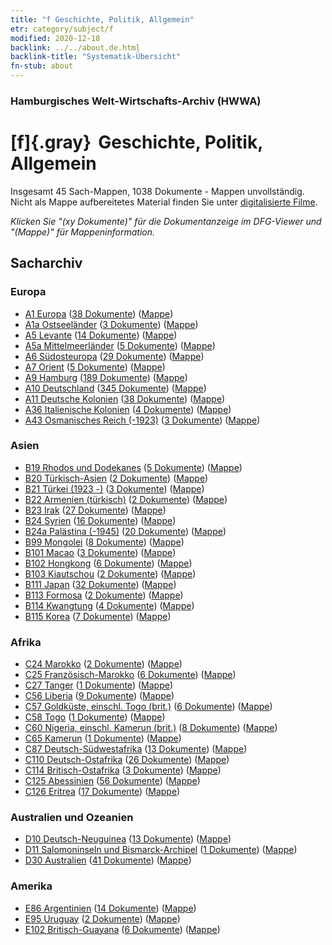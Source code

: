 ```yaml
---
title: "f Geschichte, Politik, Allgemein"
etr: category/subject/f
modified: 2020-12-18
backlink: ../../about.de.html
backlink-title: "Systematik-Übersicht"
fn-stub: about
---
```


### Hamburgisches Welt-Wirtschafts-Archiv (HWWA)
# [f]{.gray}&#8201; Geschichte, Politik, Allgemein&#160; 




Insgesamt 45 Sach-Mappen, 1038 Dokumente - Mappen unvollständig.
Nicht als Mappe aufbereitetes Material finden Sie unter [digitalisierte Filme](/film/h1_sh).

_Klicken Sie "(xy Dokumente)" für die Dokumentanzeige im DFG-Viewer und "(Mappe)" für Mappeninformation._

## Sacharchiv




### Europa

- [A1 Europa](../../../geo/about.de.html#A1) (<a href="https://dfg-viewer.de/show/?tx_dlf[id]=https://pm20.zbw.eu/mets/sh/1408xx/140892/1442xx/144282/public.mets.de.xml" target="_blank">38 Dokumente</a>) ([Mappe](http://purl.org/pressemappe20/folder/sh/140892,144282))
- [A1a Ostseeländer](../../../geo/about.de.html#A1a) (<a href="https://dfg-viewer.de/show/?tx_dlf[id]=https://pm20.zbw.eu/mets/sh/1408xx/140894/1442xx/144282/public.mets.de.xml" target="_blank">3 Dokumente</a>) ([Mappe](http://purl.org/pressemappe20/folder/sh/140894,144282))
- [A5 Levante](../../../geo/about.de.html#A5) (<a href="https://dfg-viewer.de/show/?tx_dlf[id]=https://pm20.zbw.eu/mets/sh/1408xx/140898/1442xx/144282/public.mets.de.xml" target="_blank">14 Dokumente</a>) ([Mappe](http://purl.org/pressemappe20/folder/sh/140898,144282))
- [A5a Mittelmeerländer](../../../geo/about.de.html#A5a) (<a href="https://dfg-viewer.de/show/?tx_dlf[id]=https://pm20.zbw.eu/mets/sh/1408xx/140899/1442xx/144282/public.mets.de.xml" target="_blank">5 Dokumente</a>) ([Mappe](http://purl.org/pressemappe20/folder/sh/140899,144282))
- [A6 Südosteuropa](../../../geo/about.de.html#A6) (<a href="https://dfg-viewer.de/show/?tx_dlf[id]=https://pm20.zbw.eu/mets/sh/1409xx/140900/1442xx/144282/public.mets.de.xml" target="_blank">29 Dokumente</a>) ([Mappe](http://purl.org/pressemappe20/folder/sh/140900,144282))
- [A7 Orient](../../../geo/about.de.html#A7) (<a href="https://dfg-viewer.de/show/?tx_dlf[id]=https://pm20.zbw.eu/mets/sh/1409xx/140902/1442xx/144282/public.mets.de.xml" target="_blank">5 Dokumente</a>) ([Mappe](http://purl.org/pressemappe20/folder/sh/140902,144282))
- [A9 Hamburg](../../../geo/about.de.html#A9) (<a href="https://dfg-viewer.de/show/?tx_dlf[id]=https://pm20.zbw.eu/mets/sh/1409xx/140905/1442xx/144282/public.mets.de.xml" target="_blank">189 Dokumente</a>) ([Mappe](http://purl.org/pressemappe20/folder/sh/140905,144282))
- [A10 Deutschland](../../../geo/about.de.html#A10) (<a href="https://dfg-viewer.de/show/?tx_dlf[id]=https://pm20.zbw.eu/mets/sh/1261xx/126128/1442xx/144282/public.mets.de.xml" target="_blank">345 Dokumente</a>) ([Mappe](http://purl.org/pressemappe20/folder/sh/126128,144282))
- [A11 Deutsche Kolonien](../../../geo/about.de.html#A11) (<a href="https://dfg-viewer.de/show/?tx_dlf[id]=https://pm20.zbw.eu/mets/sh/1409xx/140960/1442xx/144282/public.mets.de.xml" target="_blank">38 Dokumente</a>) ([Mappe](http://purl.org/pressemappe20/folder/sh/140960,144282))
- [A36 Italienische Kolonien](../../../geo/about.de.html#A36) (<a href="https://dfg-viewer.de/show/?tx_dlf[id]=https://pm20.zbw.eu/mets/sh/1410xx/141012/1442xx/144282/public.mets.de.xml" target="_blank">4 Dokumente</a>) ([Mappe](http://purl.org/pressemappe20/folder/sh/141012,144282))
- [A43 Osmanisches Reich (-1923)](../../../geo/about.de.html#A43) (<a href="https://dfg-viewer.de/show/?tx_dlf[id]=https://pm20.zbw.eu/mets/sh/1410xx/141034/1442xx/144282/public.mets.de.xml" target="_blank">3 Dokumente</a>) ([Mappe](http://purl.org/pressemappe20/folder/sh/141034,144282))

### Asien

- [B19 Rhodos und Dodekanes](../../../geo/about.de.html#B19) (<a href="https://dfg-viewer.de/show/?tx_dlf[id]=https://pm20.zbw.eu/mets/sh/1411xx/141106/1442xx/144282/public.mets.de.xml" target="_blank">5 Dokumente</a>) ([Mappe](http://purl.org/pressemappe20/folder/sh/141106,144282))
- [B20 Türkisch-Asien](../../../geo/about.de.html#B20) (<a href="https://dfg-viewer.de/show/?tx_dlf[id]=https://pm20.zbw.eu/mets/sh/1411xx/141108/1442xx/144282/public.mets.de.xml" target="_blank">2 Dokumente</a>) ([Mappe](http://purl.org/pressemappe20/folder/sh/141108,144282))
- [B21 Türkei (1923 -)](../../../geo/about.de.html#B21) (<a href="https://dfg-viewer.de/show/?tx_dlf[id]=https://pm20.zbw.eu/mets/sh/1411xx/141111/1442xx/144282/public.mets.de.xml" target="_blank">3 Dokumente</a>) ([Mappe](http://purl.org/pressemappe20/folder/sh/141111,144282))
- [B22 Armenien (türkisch)](../../../geo/about.de.html#B22) (<a href="https://dfg-viewer.de/show/?tx_dlf[id]=https://pm20.zbw.eu/mets/sh/1411xx/141112/1442xx/144282/public.mets.de.xml" target="_blank">2 Dokumente</a>) ([Mappe](http://purl.org/pressemappe20/folder/sh/141112,144282))
- [B23 Irak](../../../geo/about.de.html#B23) (<a href="https://dfg-viewer.de/show/?tx_dlf[id]=https://pm20.zbw.eu/mets/sh/1411xx/141113/1442xx/144282/public.mets.de.xml" target="_blank">27 Dokumente</a>) ([Mappe](http://purl.org/pressemappe20/folder/sh/141113,144282))
- [B24 Syrien](../../../geo/about.de.html#B24) (<a href="https://dfg-viewer.de/show/?tx_dlf[id]=https://pm20.zbw.eu/mets/sh/1411xx/141114/1442xx/144282/public.mets.de.xml" target="_blank">16 Dokumente</a>) ([Mappe](http://purl.org/pressemappe20/folder/sh/141114,144282))
- [B24a Palästina (-1945)](../../../geo/about.de.html#B24a) (<a href="https://dfg-viewer.de/show/?tx_dlf[id]=https://pm20.zbw.eu/mets/sh/1411xx/141115/1442xx/144282/public.mets.de.xml" target="_blank">20 Dokumente</a>) ([Mappe](http://purl.org/pressemappe20/folder/sh/141115,144282))
- [B99 Mongolei](../../../geo/about.de.html#B99) (<a href="https://dfg-viewer.de/show/?tx_dlf[id]=https://pm20.zbw.eu/mets/sh/1412xx/141261/1442xx/144282/public.mets.de.xml" target="_blank">8 Dokumente</a>) ([Mappe](http://purl.org/pressemappe20/folder/sh/141261,144282))
- [B101 Macao](../../../geo/about.de.html#B101) (<a href="https://dfg-viewer.de/show/?tx_dlf[id]=https://pm20.zbw.eu/mets/sh/1412xx/141267/1442xx/144282/public.mets.de.xml" target="_blank">3 Dokumente</a>) ([Mappe](http://purl.org/pressemappe20/folder/sh/141267,144282))
- [B102 Hongkong](../../../geo/about.de.html#B102) (<a href="https://dfg-viewer.de/show/?tx_dlf[id]=https://pm20.zbw.eu/mets/sh/1412xx/141268/1442xx/144282/public.mets.de.xml" target="_blank">6 Dokumente</a>) ([Mappe](http://purl.org/pressemappe20/folder/sh/141268,144282))
- [B103 Kiautschou](../../../geo/about.de.html#B103) (<a href="https://dfg-viewer.de/show/?tx_dlf[id]=https://pm20.zbw.eu/mets/sh/1261xx/126163/1442xx/144282/public.mets.de.xml" target="_blank">2 Dokumente</a>) ([Mappe](http://purl.org/pressemappe20/folder/sh/126163,144282))
- [B111 Japan](../../../geo/about.de.html#B111) (<a href="https://dfg-viewer.de/show/?tx_dlf[id]=https://pm20.zbw.eu/mets/sh/1412xx/141272/1442xx/144282/public.mets.de.xml" target="_blank">32 Dokumente</a>) ([Mappe](http://purl.org/pressemappe20/folder/sh/141272,144282))
- [B113 Formosa](../../../geo/about.de.html#B113) (<a href="https://dfg-viewer.de/show/?tx_dlf[id]=https://pm20.zbw.eu/mets/sh/1412xx/141274/1442xx/144282/public.mets.de.xml" target="_blank">2 Dokumente</a>) ([Mappe](http://purl.org/pressemappe20/folder/sh/141274,144282))
- [B114 Kwangtung](../../../geo/about.de.html#B114) (<a href="https://dfg-viewer.de/show/?tx_dlf[id]=https://pm20.zbw.eu/mets/sh/1412xx/141275/1442xx/144282/public.mets.de.xml" target="_blank">4 Dokumente</a>) ([Mappe](http://purl.org/pressemappe20/folder/sh/141275,144282))
- [B115 Korea](../../../geo/about.de.html#B115) (<a href="https://dfg-viewer.de/show/?tx_dlf[id]=https://pm20.zbw.eu/mets/sh/1412xx/141276/1442xx/144282/public.mets.de.xml" target="_blank">7 Dokumente</a>) ([Mappe](http://purl.org/pressemappe20/folder/sh/141276,144282))

### Afrika

- [C24 Marokko](../../../geo/about.de.html#C24) (<a href="https://dfg-viewer.de/show/?tx_dlf[id]=https://pm20.zbw.eu/mets/sh/1413xx/141356/1442xx/144282/public.mets.de.xml" target="_blank">2 Dokumente</a>) ([Mappe](http://purl.org/pressemappe20/folder/sh/141356,144282))
- [C25 Französisch-Marokko](../../../geo/about.de.html#C25) (<a href="https://dfg-viewer.de/show/?tx_dlf[id]=https://pm20.zbw.eu/mets/sh/1413xx/141358/1442xx/144282/public.mets.de.xml" target="_blank">6 Dokumente</a>) ([Mappe](http://purl.org/pressemappe20/folder/sh/141358,144282))
- [C27 Tanger](../../../geo/about.de.html#C27) (<a href="https://dfg-viewer.de/show/?tx_dlf[id]=https://pm20.zbw.eu/mets/sh/1413xx/141360/1442xx/144282/public.mets.de.xml" target="_blank">1 Dokumente</a>) ([Mappe](http://purl.org/pressemappe20/folder/sh/141360,144282))
- [C56 Liberia](../../../geo/about.de.html#C56) (<a href="https://dfg-viewer.de/show/?tx_dlf[id]=https://pm20.zbw.eu/mets/sh/1414xx/141405/1442xx/144282/public.mets.de.xml" target="_blank">9 Dokumente</a>) ([Mappe](http://purl.org/pressemappe20/folder/sh/141405,144282))
- [C57 Goldküste, einschl. Togo (brit.)](../../../geo/about.de.html#C57) (<a href="https://dfg-viewer.de/show/?tx_dlf[id]=https://pm20.zbw.eu/mets/sh/1414xx/141406/1442xx/144282/public.mets.de.xml" target="_blank">6 Dokumente</a>) ([Mappe](http://purl.org/pressemappe20/folder/sh/141406,144282))
- [C58 Togo](../../../geo/about.de.html#C58) (<a href="https://dfg-viewer.de/show/?tx_dlf[id]=https://pm20.zbw.eu/mets/sh/1414xx/141408/1442xx/144282/public.mets.de.xml" target="_blank">1 Dokumente</a>) ([Mappe](http://purl.org/pressemappe20/folder/sh/141408,144282))
- [C60 Nigeria, einschl. Kamerun (brit.)](../../../geo/about.de.html#C60) (<a href="https://dfg-viewer.de/show/?tx_dlf[id]=https://pm20.zbw.eu/mets/sh/1414xx/141409/1442xx/144282/public.mets.de.xml" target="_blank">8 Dokumente</a>) ([Mappe](http://purl.org/pressemappe20/folder/sh/141409,144282))
- [C65 Kamerun](../../../geo/about.de.html#C65) (<a href="https://dfg-viewer.de/show/?tx_dlf[id]=https://pm20.zbw.eu/mets/sh/1414xx/141410/1442xx/144282/public.mets.de.xml" target="_blank">1 Dokumente</a>) ([Mappe](http://purl.org/pressemappe20/folder/sh/141410,144282))
- [C87 Deutsch-Südwestafrika](../../../geo/about.de.html#C87) (<a href="https://dfg-viewer.de/show/?tx_dlf[id]=https://pm20.zbw.eu/mets/sh/1414xx/141450/1442xx/144282/public.mets.de.xml" target="_blank">13 Dokumente</a>) ([Mappe](http://purl.org/pressemappe20/folder/sh/141450,144282))
- [C110 Deutsch-Ostafrika](../../../geo/about.de.html#C110) (<a href="https://dfg-viewer.de/show/?tx_dlf[id]=https://pm20.zbw.eu/mets/sh/1414xx/141471/1442xx/144282/public.mets.de.xml" target="_blank">26 Dokumente</a>) ([Mappe](http://purl.org/pressemappe20/folder/sh/141471,144282))
- [C114 Britisch-Ostafrika](../../../geo/about.de.html#C114) (<a href="https://dfg-viewer.de/show/?tx_dlf[id]=https://pm20.zbw.eu/mets/sh/1414xx/141473/1442xx/144282/public.mets.de.xml" target="_blank">3 Dokumente</a>) ([Mappe](http://purl.org/pressemappe20/folder/sh/141473,144282))
- [C125 Abessinien](../../../geo/about.de.html#C125) (<a href="https://dfg-viewer.de/show/?tx_dlf[id]=https://pm20.zbw.eu/mets/sh/1414xx/141482/1442xx/144282/public.mets.de.xml" target="_blank">56 Dokumente</a>) ([Mappe](http://purl.org/pressemappe20/folder/sh/141482,144282))
- [C126 Eritrea](../../../geo/about.de.html#C126) (<a href="https://dfg-viewer.de/show/?tx_dlf[id]=https://pm20.zbw.eu/mets/sh/1414xx/141483/1442xx/144282/public.mets.de.xml" target="_blank">17 Dokumente</a>) ([Mappe](http://purl.org/pressemappe20/folder/sh/141483,144282))

### Australien und Ozeanien

- [D10 Deutsch-Neuguinea](../../../geo/about.de.html#D10) (<a href="https://dfg-viewer.de/show/?tx_dlf[id]=https://pm20.zbw.eu/mets/sh/1416xx/141601/1442xx/144282/public.mets.de.xml" target="_blank">13 Dokumente</a>) ([Mappe](http://purl.org/pressemappe20/folder/sh/141601,144282))
- [D11 Salomoninseln und Bismarck-Archipel](../../../geo/about.de.html#D11) (<a href="https://dfg-viewer.de/show/?tx_dlf[id]=https://pm20.zbw.eu/mets/sh/1416xx/141610/1442xx/144282/public.mets.de.xml" target="_blank">1 Dokumente</a>) ([Mappe](http://purl.org/pressemappe20/folder/sh/141610,144282))
- [D30 Australien](../../../geo/about.de.html#D30) (<a href="https://dfg-viewer.de/show/?tx_dlf[id]=https://pm20.zbw.eu/mets/sh/1416xx/141621/1442xx/144282/public.mets.de.xml" target="_blank">41 Dokumente</a>) ([Mappe](http://purl.org/pressemappe20/folder/sh/141621,144282))

### Amerika

- [E86 Argentinien](../../../geo/about.de.html#E86) (<a href="https://dfg-viewer.de/show/?tx_dlf[id]=https://pm20.zbw.eu/mets/sh/1416xx/141692/1442xx/144282/public.mets.de.xml" target="_blank">14 Dokumente</a>) ([Mappe](http://purl.org/pressemappe20/folder/sh/141692,144282))
- [E95 Uruguay](../../../geo/about.de.html#E95) (<a href="https://dfg-viewer.de/show/?tx_dlf[id]=https://pm20.zbw.eu/mets/sh/1416xx/141695/1442xx/144282/public.mets.de.xml" target="_blank">2 Dokumente</a>) ([Mappe](http://purl.org/pressemappe20/folder/sh/141695,144282))
- [E102 Britisch-Guayana](../../../geo/about.de.html#E102) (<a href="https://dfg-viewer.de/show/?tx_dlf[id]=https://pm20.zbw.eu/mets/sh/1417xx/141700/1442xx/144282/public.mets.de.xml" target="_blank">6 Dokumente</a>) ([Mappe](http://purl.org/pressemappe20/folder/sh/141700,144282))


